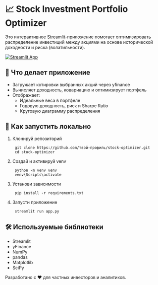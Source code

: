 # 📈 Stock Investment Portfolio Optimizer

Это интерактивное Streamlit-приложение помогает оптимизировать распределение инвестиций между акциями на основе исторической доходности и риска (волатильности).

[![Streamlit App](https://img.shields.io/badge/Live%20App-Open%20Now-brightgreen?style=for-the-badge)](https://stockportfoliooptimizer-vekh.streamlit.app/)

## 🧠 Что делает приложение
- Загружает котировки выбранных акций через yfinance
- Вычисляет доходность, ковариацию и оптимизирует портфель
- Отображает:
  - Идеальные веса в портфеле
  - Годовую доходность, риск и Sharpe Ratio
  - Круговую диаграмму распределения

## 🚀 Как запустить локально

1. Клонируй репозиторий
        
        git clone https://github.com/твой-профиль/stock-optimizer.git
        cd stock-optimizer

2. Создай и активируй venv

        python -m venv venv
        venv\Scripts\activate

3. Установи зависимости

        pip install -r requirements.txt

4. Запусти приложение

        streamlit run app.py

## 🛠 Используемые библиотеки
   - Streamlit
   - yFinance
   - NumPy
   - pandas
   - Matplotlib
   - SciPy

Разработано с ❤️ для частных инвесторов и аналитиков.